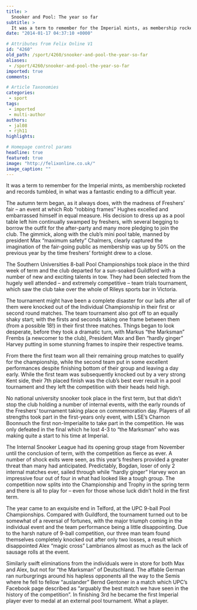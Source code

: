 ```yaml
---
title: >
  Snooker and Pool: The year so far
subtitle: >
  It was a term to remember for the Imperial mints, as membership rocketed and records tumbled, in what was a fantastic ending to a difficult year.
date: "2014-01-17 04:37:10 +0000"

# Attributes from Felix Online V1
id: "4260"
old_path: /sport/4260/snooker-and-pool-the-year-so-far
aliases:
 - /sport/4260/snooker-and-pool-the-year-so-far
imported: true
comments:

# Article Taxonomies
categories:
 - sport
tags:
 - imported
 - multi-author
authors:
 - jal08
 - rjh11
highlights:

# Homepage control params
headline: true
featured: true
image: "http://felixonline.co.uk/"
image_caption: ""
---
```


It was a term to remember for the Imperial mints, as membership rocketed and records tumbled, in what was a fantastic ending to a difficult year.

The autumn term began, as it always does, with the madness of Freshers’ fair – an event at which Rob “robbing frames” Hughes excelled and embarrassed himself in equal measure. His decision to dress up as a pool table left him continually swamped by freshers, with several begging to borrow the outfit for the after-party and many more pledging to join the club. The gimmick, along with the club’s mini pool table, manned by president Max “maximum safety” Chalmers, clearly captured the imagination of the fair-going public as membership was up by 50% on the previous year by the time freshers’ fortnight drew to a close.

The Southern Universities 8-ball Pool Championships took place in the third week of term and the club departed for a sun-soaked Guildford with a number of new and exciting talents in tow. They had been selected from the hugely well attended – and extremely competitive – team trials tournament, which saw the club take over the whole of Rileys sports bar in Victoria.

The tournament might have been a complete disaster for our lads after all of them were knocked out of the Individual Championship in their first or second round matches. The team tournament also got off to an equally shaky start; with the firsts and seconds taking one frame between them (from a possible 18!) in their first three matches. Things began to look desperate, before they took a dramatic turn, with Markus “the Marksman” Frembs (a newcomer to the club), President Max and Ben “hardly ginger” Harvey putting in some stunning frames to inspire their respective teams.

From there the first team won all their remaining group matches to qualify for the championship, while the second team put in some excellent performances despite finishing bottom of their group and leaving a day early. While the first team was subsequently knocked out by a very strong Kent side, their 7th placed finish was the club’s best ever result in a pool tournament and they left the competition with their heads held high.

No national university snooker took place in the first term, but that didn’t stop the club holding a number of internal events, with the early rounds of the Freshers’ tournament taking place on commemoration day. Players of all strengths took part in the first-years only event, with LSE’s Charnon Boonnuch the first non-Imperialite to take part in the competition. He was only defeated in the final which he lost 4-3 to “the Marksman” who was making quite a start to his time at Imperial.

The Internal Snooker League had its opening group stage from November until the conclusion of term, with the competition as fierce as ever. A number of shock exits were seen, as this year’s freshers provided a greater threat than many had anticipated. Predictably, Bogdan, loser of only 2 internal matches ever, sailed through while “hardly ginger” Harvey won an impressive four out of four in what had looked like a tough group. The competition now splits into the Championship and Trophy in the spring term and there is all to play for – even for those whose luck didn’t hold in the first term.

The year came to an exquisite end in Telford, at the UPC 9-ball Pool Championships. Compared with Guildford, the tournament turned out to be somewhat of a reversal of fortunes, with the major triumph coming in the individual event and the team performance being a little disappointing. Due to the harsh nature of 9-ball competition, our three man team found themselves completely knocked out after only two losses, a result which disappointed Alex “magic cross” Lambrianos almost as much as the lack of sausage rolls at the event.

Similarly swift eliminations from the individuals were in store for both Max and Alex, but not for “the Marksman” of Deutschland. The affable German ran nurburgrings around his hapless opponents all the way to the Semis where he fell to fellow “auslander” Bernd Gentoner in a match which UPC’s Facebook page described as “arguably the best match we have seen in the history of the competition”. In finishing 3rd he became the first Imperial player ever to medal at an external pool tournament. What a player.

